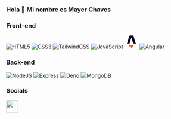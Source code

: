 ### Hola 👋 Mi nombre es Mayer Chaves



### Front-end
<p align="left">
<img src="https://raw.githubusercontent.com/danielcranney/readme-generator/main/public/icons/skills/html5-colored.svg" width="36" height="36" alt="HTML5"/>
<img src="https://raw.githubusercontent.com/danielcranney/readme-generator/main/public/icons/skills/css3-colored.svg" width="36" height="36" alt="CSS3"/>
<img src="https://raw.githubusercontent.com/danielcranney/readme-generator/main/public/icons/skills/tailwindcss-colored.svg" width="36" height="36" alt="TailwindCSS"/>
<img src="https://raw.githubusercontent.com/danielcranney/readme-generator/main/public/icons/skills/javascript-colored.svg" width="36" height="36" alt="JavaScript"/>
<img src="https://raw.githubusercontent.com/github/explore/5cc0a03a302ec862c4aeac2a22a513ae31c35432/topics/astro/astro.png" width="36" height="36" alt="Astro"/>
<img src="https://upload.wikimedia.org/wikipedia/commons/thumb/c/cf/Angular_full_color_logo.svg/2048px-Angular_full_color_logo.svg.png" width="44" height="44" alt="Angular"/>
</p>

### Back-end
<p align="left">
<img src="https://raw.githubusercontent.com/danielcranney/readme-generator/main/public/icons/skills/nodejs-colored.svg" width="36" height="36" alt="NodeJS"/>
<img src="https://raw.githubusercontent.com/danielcranney/readme-generator/main/public/icons/skills/express-colored.svg" width="36" height="36" alt="Express"/>
<img src="https://denolib.github.io/high-res-deno-logo/deno_hr.png" width="44" height="44" alt="Deno"/>
<img src="https://raw.githubusercontent.com/danielcranney/readme-generator/main/public/icons/skills/mongodb-colored.svg" width="36" height="36" alt="MongoDB"/>
</p>

### Socials
<p align="left"> <a href="https://www.linkedin.com/in/mayer-chaves-90116824b/" target="_blank" rel="noreferrer"><img src="https://raw.githubusercontent.com/danielcranney/readme-generator/main/public/icons/socials/linkedin.svg" width="32" height="32" /></a></p>



